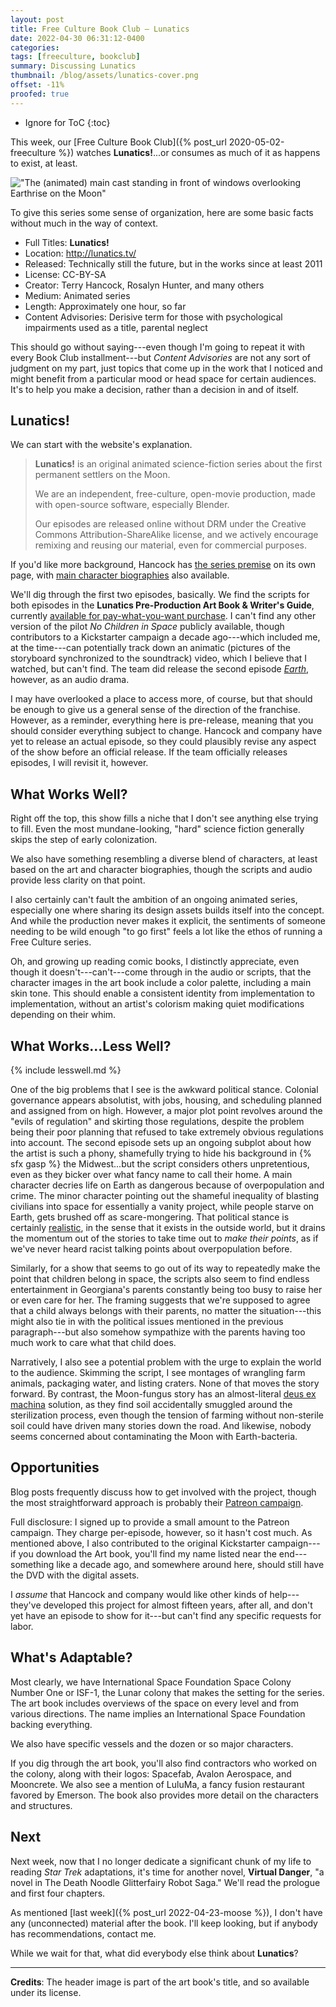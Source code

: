 ```yaml
---
layout: post
title: Free Culture Book Club — Lunatics
date: 2022-04-30 06:31:12-0400
categories:
tags: [freeculture, bookclub]
summary: Discussing Lunatics
thumbnail: /blog/assets/lunatics-cover.png
offset: -11%
proofed: true
---
```


* Ignore for ToC
{:toc}

This week, our [Free Culture Book Club]({% post_url 2020-05-02-freeculture %}) watches **Lunatics!**...or consumes as much of it as happens to exist, at least.

!["The (animated) main cast standing in front of windows overlooking Earthrise on the Moon"](/blog/assets/lunatics-cover.png "Those of the inappropriate collective name...")

To give this series some sense of organization, here are some basic facts without much in the way of context.

 * Full Titles:  **Lunatics!**
 * Location:  <http://lunatics.tv/>
 * Released:  Technically still the future, but in the works since at least 2011
 * License:  CC-BY-SA
 * Creator:  Terry Hancock, Rosalyn Hunter, and many others
 * Medium:  Animated series
 * Length:  Approximately one hour, so far
 * Content Advisories:  Derisive term for those with psychological impairments used as a title, parental neglect

This should go without saying---even though I'm going to repeat it with every Book Club installment---but *Content Advisories* are not any sort of judgment on my part, just topics that come up in the work that I noticed and might benefit from a particular mood or head space for certain audiences.  It's to help you make a decision, rather than a decision in and of itself.

## Lunatics!

We can start with the website's explanation.

 > **Lunatics!** is an original animated science-fiction series about the first permanent settlers on the Moon.
 >
 > We are an independent, free-culture, open-movie production, made with open-source software, especially Blender.
 >
 > Our episodes are released online without DRM under the Creative Commons Attribution-ShareAlike license, and we actively encourage remixing and reusing our material, even for commercial purposes.

If you'd like more background, Hancock has [the series premise](http://wp.lunatics.tv/?page_id=5) on its own page, with [main character biographies](http://lunatics.tv/characters.html) also available.

We'll dig through the first two episodes, basically.  We find the scripts for both episodes in the **Lunatics Pre-Production Art Book & Writer's Guide**, currently [available <i class="fas fa-file-pdf"></i> for pay-what-you-want purchase](https://anansispace.gumroad.com/).  I can't find any other version of the pilot *No Children in Space* publicly available, though contributors to a Kickstarter campaign a decade ago---which included me, at the time---can potentially track down an animatic (pictures of the storyboard synchronized to the soundtrack) video, which I believe that I watched, but can't find.  The team did release the second episode [*Earth*](http://wp.lunatics.tv/?p=2871), however, as an audio drama.

I may have overlooked a place to access more, of course, but that should be enough to give us a general sense of the direction of the franchise.  However, as a reminder, everything here is pre-release, meaning that you should consider everything subject to change.  Hancock and company have yet to release an actual episode, so they could plausibly revise any aspect of the show before an official release.  If the team officially releases episodes, I will revisit it, however.

## What Works Well?

Right off the top, this show fills a niche that I don't see anything else trying to fill.  Even the most mundane-looking, "hard" science fiction generally skips the step of early colonization.

We also have something resembling a diverse blend of characters, at least based on the art and character biographies, though the scripts and audio provide less clarity on that point.

I also certainly can't fault the ambition of an ongoing animated series, especially one where sharing its design assets builds itself into the concept.  And while the production never makes it explicit, the sentiments of someone needing to be wild enough "to go first" feels a lot like the ethos of running a Free Culture series.

Oh, and growing up reading comic books, I distinctly appreciate, even though it doesn't---can't---come through in the audio or scripts, that the character images in the art book include a color palette, including a main skin tone.  This should enable a consistent identity from implementation to implementation, without an artist's colorism making quiet modifications depending on their whim.

## What Works...Less Well?

{% include lesswell.md %}

One of the big problems that I see is the awkward political stance.  Colonial governance appears absolutist, with jobs, housing, and scheduling planned and assigned from on high.  However, a major plot point revolves around the "evils of regulation" and skirting those regulations, despite the problem being their poor planning that refused to take extremely obvious regulations into account.  The second episode sets up an ongoing subplot about how the artist is such a phony, shamefully trying to hide his background in {% sfx gasp %} the Midwest...but the script considers others unpretentious, even as they bicker over what fancy name to call their home.  A main character decries life on Earth as dangerous because of overpopulation and crime.  The minor character pointing out the shameful inequality of blasting civilians into space for essentially a vanity project, while people starve on Earth, gets brushed off as scare-mongering.  That political stance is certainly [realistic](https://en.wikipedia.org/wiki/Billionaire_space_race), in the sense that it exists in the outside world, but it drains the momentum out of the stories to take time out to *make their points*, as if we've never heard racist talking points about overpopulation before.

Similarly, for a show that seems to go out of its way to repeatedly make the point that children belong in space, the scripts also seem to find endless entertainment in Georgiana's parents constantly being too busy to raise her or even care for her.  The framing suggests that we're supposed to agree that a child always belongs with their parents, no matter the situation---this might also tie in with the political issues mentioned in the previous paragraph---but also somehow sympathize with the parents having too much work to care what that child does.

Narratively, I also see a potential problem with the urge to explain the world to the audience.  Skimming the script, I see montages of wrangling farm animals, packaging water, and listing craters.  None of that moves the story forward.  By contrast, the Moon-fungus story has an almost-literal [deus ex machina](https://en.wikipedia.org/wiki/Deus_ex_machina) solution, as they find soil accidentally smuggled around the sterilization process, even though the tension of farming without non-sterile soil could have driven many stories down the road.  And likewise, nobody seems concerned about contaminating the Moon with Earth-bacteria.

## Opportunities

Blog posts frequently discuss how to get involved with the project, though the most straightforward approach is probably their [Patreon <i class="fab fa-patreon"></i> campaign](https://www.patreon.com/lunatics/).

Full disclosure:  I signed up to provide a small amount to the Patreon campaign.  They charge per-episode, however, so it hasn't cost much.  As mentioned above, I also contributed to the original Kickstarter campaign---if you download the Art book, you'll find my name listed near the end---something like a decade ago, and somewhere around here, should still have the DVD with the digital assets.

I *assume* that Hancock and company would like other kinds of help---they've developed this project for almost fifteen years, after all, and don't yet have an episode to show for it---but can't find any specific requests for labor.

## What's Adaptable?

Most clearly, we have International Space Foundation Space Colony Number One or ISF-1, the Lunar colony that makes the setting for the series.  The art book includes overviews of the space on every level and from various directions.  The name implies an International Space Foundation backing everything.

We also have specific vessels and the dozen or so major characters.

If you dig through the art book, you'll also find contractors who worked on the colony, along with their logos:  Spacefab, Avalon Aerospace, and Mooncrete.  We also see a mention of LuluMa, a fancy fusion restaurant favored by Emerson.  The book also provides more detail on the characters and structures.

## Next

Next week, now that I no longer dedicate a significant chunk of my life to reading *Star Trek* adaptations, it's time for another novel, **Virtual Danger**, "a novel in The Death Noodle Glitterfairy Robot Saga."  We'll read the prologue and first four chapters.

As mentioned [last week]({% post_url 2022-04-23-moose %}), I don't have any (unconnected) material after the book.  I'll keep looking, but if anybody has recommendations, contact me.

While we wait for that, what did everybody else think about **Lunatics**?

* * *

**Credits**:  The header image is part of the art book's title, and so available under its license.
